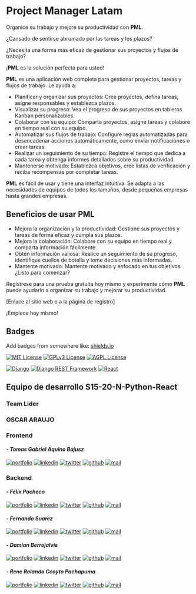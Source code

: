 # Project Manager Latam

Organice su trabajo y mejore su productividad con **PML**.

¿Cansado de sentirse abrumado por las tareas y los plazos?

¿Necesita una forma más eficaz de gestionar sus proyectos y flujos de trabajo?

¡**PML** es la solución perfecta para usted!

**PML** es una aplicación web completa para gestionar proyectos, tareas y flujos de trabajo. Le ayuda a:

- Planificar y organizar sus proyectos: Cree proyectos, defina tareas, asigne responsables y establezca plazos.
- Visualizar su progreso: Vea el progreso de sus proyectos en tableros Kanban personalizables.
- Colaborar con su equipo: Comparta proyectos, asigne tareas y colabore en tiempo real con su equipo.
- Automatizar sus flujos de trabajo: Configure reglas automatizadas para desencadenar acciones automáticamente, como enviar notificaciones o crear tareas.
- Realizar un seguimiento de su tiempo: Registre el tiempo que dedica a cada tarea y obtenga informes detallados sobre su productividad.
- Mantenerse motivado: Establezca objetivos, cree listas de verificación y reciba recompensas por completar tareas.

**PML** es fácil de usar y tiene una interfaz intuitiva. Se adapta a las necesidades de equipos de todos los tamaños, desde pequeñas empresas hasta grandes empresas.

## Beneficios de usar **PML**

- Mejora la organización y la productividad: Gestione sus proyectos y tareas de forma eficaz y cumpla sus plazos.
- Mejora la colaboración: Colabore con su equipo en tiempo real y comparta información fácilmente.
- Obtén información valiosa: Realice un seguimiento de su progreso, identifique cuellos de botella y tome decisiones más informadas.
- Mantente motivado: Mantente motivado y enfocado en tus objetivos.
  ¿Listo para comenzar?

Regístrese para una prueba gratuita hoy mismo y experimente cómo **PML** puede ayudarlo a organizar su trabajo y mejorar su productividad.

[Enlace al sitio web o a la página de registro]

¡Empiece hoy mismo!

## Badges

Add badges from somewhere like: [shields.io](https://shields.io/)

[![MIT License](https://img.shields.io/badge/License-MIT-green.svg)](https://choosealicense.com/licenses/mit/)
[![GPLv3 License](https://img.shields.io/badge/License-GPL%20v3-yellow.svg)](https://opensource.org/licenses/)
[![AGPL License](https://img.shields.io/badge/license-AGPL-blue.svg)](http://www.gnu.org/licenses/agpl-3.0)

[![Django](https://img.shields.io/badge/Django-5.0.3-blue.svg)](https://www.djangoproject.com/)
[![Django REST Framework](https://img.shields.io/badge/Django%20REST%20Framework-v3.15.1-orange.svg)](https://www.django-rest-framework.org/)
[![React](https://img.shields.io/badge/React-18.2.0-blue.svg)](https://reactjs.org/)

## Equipo de desarrollo S15-20-N-Python-React

### Team Lider 

### OSCAR ARAUJO 

### Frontend

#### - _Tomas Gabriel Aquino Bajusz_

[![portfolio](https://img.shields.io/badge/my_portfolio-grey?style=flat&logo=ko-fi&logoColor=white)](https://katherineoelsner.com/)
[![linkedin](https://img.shields.io/badge/linkedin-0A66C2?style=flat&logo=linkedin&logoColor=white)](https://www.linkedin.com/in/tomas-gabriel-aquino-bajusz/)
[![twitter](https://img.shields.io/badge/twitter-1DA1F2?style=flat&logo=twitter&logoColor=white)](https://twitter.com/)
[![github](https://img.shields.io/badge/github-grey?style=flat&logo=github&logoColor=white)](https://www.github.com/TomasGaAqBz)
[![mail](https://img.shields.io/badge/Gmail-D14836?style=flat&logo=gmail&logoColor=white)](mailto:tomasaquinogabi@gmail.com)


### Backend

#### - _Félix Pacheco_

[![portfolio](https://img.shields.io/badge/my_portfolio-grey?style=flat&logo=ko-fi&logoColor=white)](https://porfolio-rho-azure.vercel.app/)
[![linkedin](https://img.shields.io/badge/linkedin-0A66C2?style=flat&logo=linkedin&logoColor=white)](https://www.linkedin.com/in/felix-pacheco-lobos/)
[![twitter](https://img.shields.io/badge/twitter-1DA1F2?style=flat&logo=twitter&logoColor=white)](https://twitter.com/thoraker2)
[![github](https://img.shields.io/badge/github-grey?style=flat&logo=github&logoColor=white)](https://www.github.com/Thoraker)
[![mail](https://img.shields.io/badge/Gmail-D14836?style=flat&logo=gmail&logoColor=white)](mailto:thoraker.dev@gmail.com)

#### - _Fernando Suarez_

[![portfolio](https://img.shields.io/badge/my_portfolio-grey?style=flat&logo=ko-fi&logoColor=white)](https://katherineoelsner.com/)
[![linkedin](https://img.shields.io/badge/linkedin-0A66C2?style=flat&logo=linkedin&logoColor=white)](https://www.linkedin.com/in/fernandogabrielsuarez/)
[![twitter](https://img.shields.io/badge/twitter-1DA1F2?style=flat&logo=twitter&logoColor=white)](https://twitter.com/)
[![github](https://img.shields.io/badge/github-grey?style=flat&logo=github&logoColor=white)](https://www.github.com/fer-gab-sua)
[![mail](https://img.shields.io/badge/Gmail-D14836?style=flat&logo=gmail&logoColor=white)](mailto:fer.gab.sua@gmail.com)

#### - _Damian Berrojalvis_

[![portfolio](https://img.shields.io/badge/my_portfolio-grey?style=flat&logo=ko-fi&logoColor=white)](https://katherineoelsner.com/)
[![linkedin](https://img.shields.io/badge/linkedin-0A66C2?style=flat&logo=linkedin&logoColor=white)](https://www.linkedin.com/in/dambedev/)
[![twitter](https://img.shields.io/badge/twitter-1DA1F2?style=flat&logo=twitter&logoColor=white)](https://twitter.com/)
[![github](https://img.shields.io/badge/github-grey?style=flat&logo=github&logoColor=white)](https://www.github.com/DamBeDev)
[![mail](https://img.shields.io/badge/Gmail-D14836?style=flat&logo=gmail&logoColor=white)](mailto:d.berrojalvis@gmail.com)

#### - _Rene Rolando Ccoyto Pachapuma_

[![portfolio](https://img.shields.io/badge/my_portfolio-grey?style=flat&logo=ko-fi&logoColor=white)](https://katherineoelsner.com/)
[![linkedin](https://img.shields.io/badge/linkedin-0A66C2?style=flat&logo=linkedin&logoColor=white)](https://www.linkedin.com/in/rene-rolando-ccoyto-pachapuma-7b94472a2/)
[![twitter](https://img.shields.io/badge/twitter-1DA1F2?style=flat&logo=twitter&logoColor=white)](https://twitter.com/)
[![github](https://img.shields.io/badge/github-grey?style=flat&logo=github&logoColor=white)](https://www.github.com/cometas321)
[![mail](https://img.shields.io/badge/Gmail-D14836?style=flat&logo=gmail&logoColor=white)](mailto:renerolando321@gmail.com)
